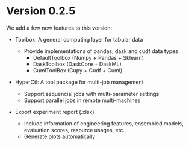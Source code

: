 Version 0.2.5
================

We add a few new features to this version:

* Toolbox: A general computing layer for tabular data
  - Provide implementations of pandas, dask and cudf data types 
    - DefaultToolbox (Numpy + Pandas + Sklearn)
    - DaskToolbox (DaskCore + DaskML)
    - CumlToolBox (Cupy + Cudf + Cuml)


* HyperCtl: A tool package for multi-job management
  - Support sequencial jobs with multi-parameter settings
  - Support parallel jobs in remote multi-machines
 
 
* Export experiment report (.xlsx)
  - Include information of engineering features, ensembled models, evaluation scores, resource usages, etc.
  - Generate plots automatically 
